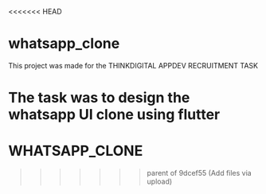 <<<<<<< HEAD
# whatsapp_clone

This project was made for the THINKDIGITAL APPDEV RECRUITMENT TASK



The task was to design the whatsapp UI clone using flutter 
=======
# WHATSAPP_CLONE
>>>>>>> parent of 9dcef55 (Add files via upload)
